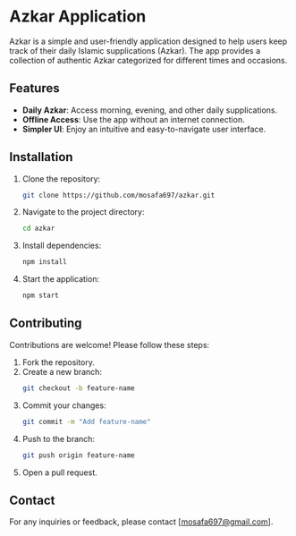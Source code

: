 # Azkar Application

Azkar is a simple and user-friendly application designed to help users keep track of their daily Islamic supplications (Azkar). 
The app provides a collection of authentic Azkar categorized for different times and occasions.

## Features

- **Daily Azkar**: Access morning, evening, and other daily supplications.
- **Offline Access**: Use the app without an internet connection.
- **Simpler UI**: Enjoy an intuitive and easy-to-navigate user interface.

## Installation

1. Clone the repository:
    ```bash
    git clone https://github.com/mosafa697/azkar.git
    ```
2. Navigate to the project directory:
    ```bash
    cd azkar
    ```
3. Install dependencies:
    ```bash
    npm install
    ```
4. Start the application:
    ```bash
    npm start
    ```

## Contributing

Contributions are welcome! Please follow these steps:

1. Fork the repository.
2. Create a new branch:
    ```bash
    git checkout -b feature-name
    ```
3. Commit your changes:
    ```bash
    git commit -m "Add feature-name"
    ```
4. Push to the branch:
    ```bash
    git push origin feature-name
    ```
5. Open a pull request.

## Contact

For any inquiries or feedback, please contact [mosafa697@gmail.com].
